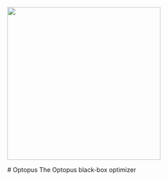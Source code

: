 <p>
  <img src="images/optopod.eps.png" width="350"/>
</p>
# Optopus
The Optopus black-box optimizer

